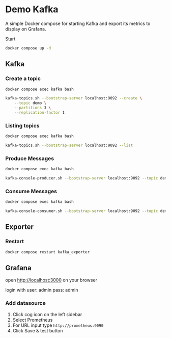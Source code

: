 # Demo Kafka

A simple Docker compose for starting Kafka and export its metrics to display on Grafana.

Start

```sh
docker compose up -d
```

## Kafka

### Create a topic

```sh
docker compose exec kafka bash

kafka-topics.sh --bootstrap-server localhost:9092 --create \
    --topic demo \
    --partitions 3 \
    --replication-factor 1
```

### Listing topics

```sh
docker compose exec kafka bash

kafka-topics.sh --bootstrap-server localhost:9092 --list
```

### Produce Messages

```sh
docker compose exec kafka bash

kafka-console-producer.sh --bootstrap-server localhost:9092 --topic demo
```

### Consume Messages

```sh
docker compose exec kafka bash

kafka-console-consumer.sh --bootstrap-server localhost:9092 --topic demo --from-beginning
```

## Exporter

### Restart

```sh
docker compose restart kafka_exporter
```

## Grafana

open [http://localhost:3000](http://localhost:3000) on your browser

login with
user: admin
pass: admin

### Add datasource

1. Click cog icon on the left sidebar
2. Select Prometheus
3. For URL input type `http://prometheus:9090`
4. Click Save & test button
